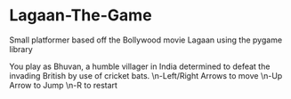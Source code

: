 # Lagaan-The-Game
Small platformer based off the Bollywood movie Lagaan using the pygame library

You play as Bhuvan, a humble villager in India determined to defeat the invading British by use of cricket bats.
\n-Left/Right Arrows to move
\n-Up Arrow to Jump
\n-R to restart
